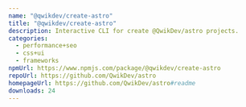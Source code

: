 ```yaml
---
name: "@qwikdev/create-astro"
title: "@qwikdev/create-astro"
description: Interactive CLI for create @QwikDev/astro projects.
categories:
  - performance+seo
  - css+ui
  - frameworks
npmUrl: https://www.npmjs.com/package/@qwikdev/create-astro
repoUrl: https://github.com/QwikDev/astro
homepageUrl: https://github.com/QwikDev/astro#readme
downloads: 24
---
```


